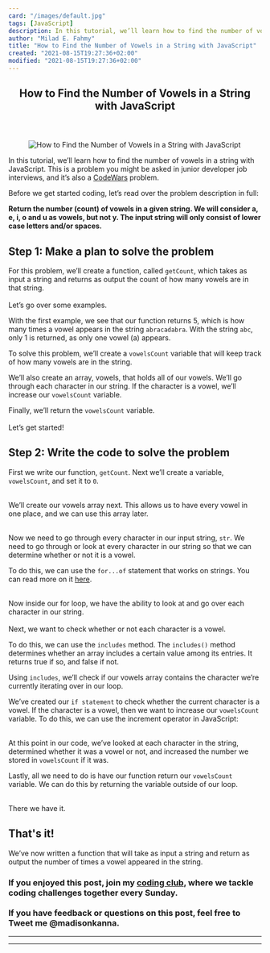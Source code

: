 ```yaml
---
card: "/images/default.jpg"
tags: [JavaScript]
description: In this tutorial, we’ll learn how to find the number of vowel
author: "Milad E. Fahmy"
title: "How to Find the Number of Vowels in a String with JavaScript"
created: "2021-08-15T19:27:36+02:00"
modified: "2021-08-15T19:27:36+02:00"
---
```

<div class="site-wrapper">
<main id="site-main" class="site-main outer">
<div class="inner">
<article class="post-full post tag-javascript tag-problem-solving tag-interview-questions ">
<header class="post-full-header">
<h1 class="post-full-title">How to Find the Number of Vowels in a String with JavaScript</h1>
</header>
<figure class="post-full-image">
<picture>
<source media="(max-width: 700px)" sizes="1px" srcset="data:image/gif;base64,R0lGODlhAQABAIAAAAAAAP///yH5BAEAAAAALAAAAAABAAEAAAIBRAA7 1w">
<source media="(min-width: 701px)" sizes="(max-width: 800px) 400px,
(max-width: 1170px) 700px,
1400px" srcset="/news/content/images/size/w300/2021/01/Screen-Shot-2021-01-17-at-6.16.19-PM.png 300w,
/news/content/images/size/w600/2021/01/Screen-Shot-2021-01-17-at-6.16.19-PM.png 600w,
/news/content/images/size/w1000/2021/01/Screen-Shot-2021-01-17-at-6.16.19-PM.png 1000w,
/news/content/images/size/w2000/2021/01/Screen-Shot-2021-01-17-at-6.16.19-PM.png 2000w">
<img onerror="this.style.display='none'" src="/news/content/images/size/w2000/2021/01/Screen-Shot-2021-01-17-at-6.16.19-PM.png" alt="How to Find the Number of Vowels in a String with JavaScript">
</picture>
</figure>
<section class="post-full-content">
<div class="post-content">
<p>In this tutorial, we’ll learn how to find the number of vowels in a string with JavaScript. This is a problem you might be asked in junior developer job interviews, and it’s also a <a href="https://www.codewars.com/kata/54ff3102c1bad923760001f3">CodeWars</a> problem. </p>
<p>Before we get started coding, let’s read over the problem description in full:</p>
<p><strong>Return the number (count) of vowels in a given string. We will consider a, e, i, o and u as vowels, but not y. The input string will only consist of lower case letters and/or spaces.</strong></p>
<h2 id="step-1-make-a-plan-to-solve-the-problem">Step 1: Make a plan to solve the problem</h2>
<p>For this problem, we’ll create a function, called <code>getCount</code>, which takes as input a string and returns as output the count of how many vowels are in that string.<br><br>Let’s go over some examples.</p>
<p>With the first example, we see that our function returns 5, which is how many times a vowel appears in the string <code>abracadabra</code>. With the string <code>abc</code>, only 1 is returned, as only one vowel (a) appears.</p>
<p>To solve this problem, we’ll create a <code>vowelsCount</code> variable that will keep track of how many vowels are in the string. </p>
<p>We’ll also create an array, vowels, that holds all of our vowels. We’ll go through each character in our string. If the character is a vowel, we’ll increase our <code>vowelsCount</code> variable.</p>
<p>Finally, we’ll return the <code>vowelsCount</code> variable.<br><br>Let’s get started!</p>
<h2 id="step-2-write-the-code-to-solve-the-problem">Step 2: Write the code to solve the problem</h2>
<p>First we write our function, <code>getCount</code>. Next we’ll create a variable, <code>vowelsCount</code>, and set it to <code>0</code>.</p>
<p><br>We’ll create our vowels array next. This allows us to have every vowel in one place, and we can use this array later.</p>
<p><br>Now we need to go through every character in our input string, <code>str</code>. We need to go through or look at every character in our string so that we can determine whether or not it is a vowel.</p>
<p>To do this, we can use the <code>for...of</code> statement that works on strings. You can read more on it <a href="https://developer.mozilla.org/en-US/docs/Web/JavaScript/Reference/Statements/for...of">here</a>.</p>
<p><br>Now inside our for loop, we have the ability to look at and go over each character in our string. <br><br>Next, we want to check whether or not each character is a vowel. </p>
<p>To do this, we can use the <code>includes</code> method. The <code>includes()</code> method determines whether an array includes a certain value among its entries. It returns true if so, and false if not. </p>
<p>Using <code>includes</code>, we’ll check if our vowels array contains the character we’re currently iterating over in our loop.</p>
<p>We’ve created our <code>if statement</code> to check whether the current character is a vowel. If the character is a vowel, then we want to increase our <code>vowelsCount</code> variable. To do this, we can use the increment operator in JavaScript:</p>
<p><br>At this point in our code, we’ve looked at each character in the string, determined whether it was a vowel or not, and increased the number we stored in <code>vowelsCount</code> if it was.</p>
<p>Lastly, all we need to do is have our function return our <code>vowelsCount</code> variable. We can do this by returning the variable outside of our loop.</p>
<p><br>There we have it.</p>
<h2 id="that-s-it-">That's it!</h2>
<p>We’ve now written a function that will take as input a string and return as output the number of times a vowel appeared in the string. </p>
<h3 id="if-you-enjoyed-this-post-join-my-coding-club-where-we-tackle-coding-challenges-together-every-sunday-if-you-have-feedback-or-questions-on-this-post-feel-free-to-tweet-me-madisonkanna-">If you enjoyed this post, join my <a href="https://madisonkanna.us14.list-manage.com/subscribe/post?u=323fd92759e9e0b8d4083d008&amp;id=033dfeb98f">coding club</a>, where we tackle coding challenges together every Sunday.<br><br>If you have feedback or questions on this post, feel free to Tweet me @madisonkanna.</h3>
</div>
<hr>
<hr>
</section>
</article>
</div>
</main>
</div>
<!-- Google Tag Manager (noscript) -->
<!-- End Google Tag Manager (noscript) -->
